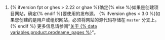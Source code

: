1. {% ifversion fpt or ghes > 2.22 or ghae %}确定{% else %}如果是创建项目网站，确定{% endif %}要使用的发布源。 {% ifversion ghes < 3.0 %}如果您创建的是用户或组织网站，必须将网站的源代码存储在 `master` 分支上。{% endif %} 更多信息请参阅“[关于 {% data variables.product.prodname_pages %}](/articles/about-github-pages#publishing-sources-for-github-pages-sites)”。
